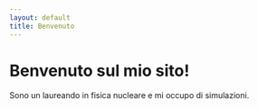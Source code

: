 ```yaml
---
layout: default
title: Benvenuto
---
```


# Benvenuto sul mio sito!
Sono un laureando in fisica nucleare e mi occupo di simulazioni.
